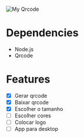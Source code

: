 ![My Qrcode]()
# Dependencies

- Node.js
- Qrcode

# Features

- [x] Gerar qrcode
- [x] Baixar qrcode
- [x] Escolher o tamanho
- [ ] Escolher cores
- [ ] Colocar logo
- [ ] App para desktop